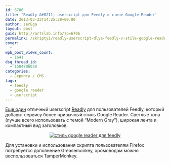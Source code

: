 ```yaml
---
id: 6706
title: 'Readly &#8211; userscript для Feedly в стиле Google Reader'
date: 2013-03-23T14:25:20+00:00
author: serEga
layout: post
guid: http://artslab.info/?p=6706
permalink: /skriptyi/readly-userscript-dlya-feedly-v-stile-google-reader/
cover:
  -
wpb_post_views_count:
  - 1641
dsq_thread_id:
  - 1584706038
categories:
  - Скрипты / CMS
tags:
  - feedly
  - google reader
  - userscript
---
```

[Еще один](http://artslab.info/skriptyi/minimalistichnyj-stil-dlya-feedly/ "Минималистичный стиль для Feedly") отличный userscript [Readly](http://userscripts.org/scripts/show/162237) для пользователей Feedly, который добавит сервису более привычный стиль Google Reader. Светлые тона (лучше всего использовать с темой &#8220;Modern Gray&#8221;), широкая лента и компактный вид заголовков.

<center>
  <a href="http://googledrive.com/host/0B9lHVSSSdxdxd0hjdUdmRzY3Tjg/feedly_v_stile_google_reader.jpg"><img src="http://googledrive.com/host/0B9lHVSSSdxdxd0hjdUdmRzY3Tjg/feedly_v_stile_google_reader-300x170.jpg" alt="стиль google reader для feedly" class="aligncenter size-medium wp-image-6707" srcset="http://googledrive.com/host/0B9lHVSSSdxdxd0hjdUdmRzY3Tjg/feedly_v_stile_google_reader-300x170.jpg 300w, http://googledrive.com/host/0B9lHVSSSdxdxd0hjdUdmRzY3Tjg/feedly_v_stile_google_reader.jpg 808w" sizes="(max-width: 300px) 100vw, 300px" /></a>
</center>

Для установки и использования скрипта пользователям Firefox потребуется дополнение Greasemonkey, хромоводам можно воспользоваться TamperMonkey.
